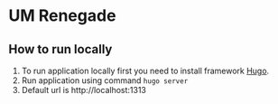 # UM Renegade

## How to run locally

1. To run application locally first you need to install framework [Hugo](https://gohugo.io/installation/).
2. Run application using command ``hugo server``
3. Default url is http://localhost:1313